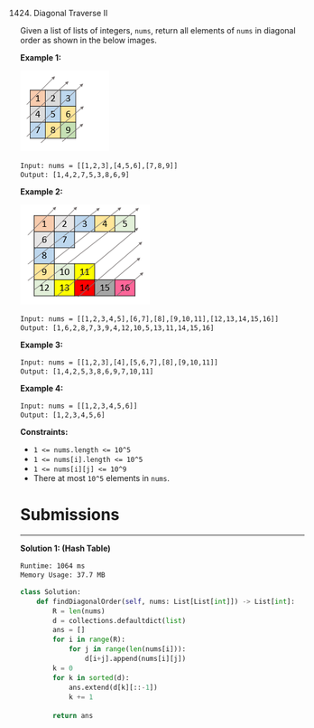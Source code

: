 1424. Diagonal Traverse II

Given a list of lists of integers, `nums`, return all elements of `nums` in diagonal order as shown in the below images.
 

**Example 1:**

![1424_sample_1_1784.png](img/1424_sample_1_1784.png)
```
Input: nums = [[1,2,3],[4,5,6],[7,8,9]]
Output: [1,4,2,7,5,3,8,6,9]
```

**Example 2:**

![1424_sample_2_1784.png](img/1424_sample_2_1784.png)
```
Input: nums = [[1,2,3,4,5],[6,7],[8],[9,10,11],[12,13,14,15,16]]
Output: [1,6,2,8,7,3,9,4,12,10,5,13,11,14,15,16]
```

**Example 3:**
```
Input: nums = [[1,2,3],[4],[5,6,7],[8],[9,10,11]]
Output: [1,4,2,5,3,8,6,9,7,10,11]
```

**Example 4:**
```
Input: nums = [[1,2,3,4,5,6]]
Output: [1,2,3,4,5,6]
```

**Constraints:**

* `1 <= nums.length <= 10^5`
* `1 <= nums[i].length <= 10^5`
* `1 <= nums[i][j] <= 10^9`
* There at most `10^5` elements in `nums`.

# Submissions
---
**Solution 1: (Hash Table)**
```
Runtime: 1064 ms
Memory Usage: 37.7 MB
```
```python
class Solution:
    def findDiagonalOrder(self, nums: List[List[int]]) -> List[int]:
        R = len(nums)
        d = collections.defaultdict(list)
        ans = []
        for i in range(R):
            for j in range(len(nums[i])):
                d[i+j].append(nums[i][j])
        k = 0
        for k in sorted(d):
            ans.extend(d[k][::-1])
            k += 1
            
        return ans
        
```